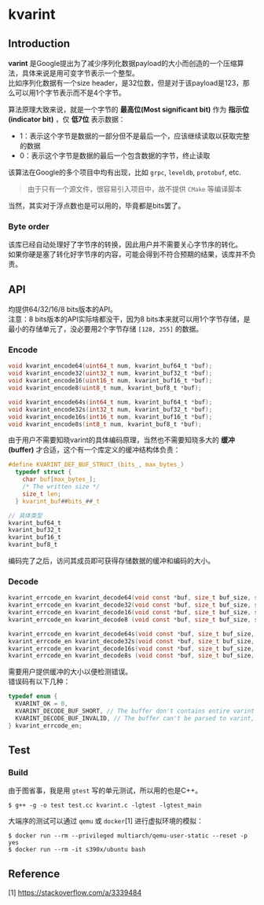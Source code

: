 # kvarint

## Introduction
**varint** 是Google提出为了减少序列化数据payload的大小而创造的一个压缩算法，具体来说是用可变字节表示一个整型。  
比如序列化数据有一个size header，是32位数，但是对于该payload是123，那么可以用1个字节表示而不是4个字节。

算法原理大致来说，就是一个字节的 **最高位(Most significant bit)** 作为 **指示位(indicator bit)** ，仅 **低7位** 表示数据：
* 1：表示这个字节是数据的一部分但不是最后一个，应该继续读取以获取完整的数据
* 0：表示这个字节是数据的最后一个包含数据的字节，终止读取

该算法在Google的多个项目中均有出现，比如 `grpc`, `leveldb`, `protobuf`, etc.

> 由于只有一个源文件，很容易引入项目中，故不提供 `CMake` 等编译脚本

当然，其实对于浮点数也是可以用的，毕竟都是bits罢了。

### Byte order
该库已经自动处理好了字节序的转换，因此用户并不需要关心字节序的转化。  
如果你硬是塞了转化好字节序的内容，可能会得到不符合预期的结果，该库并不负责。

## API
均提供64/32/16/8 bits版本的API。  
注意：8 bits版本的API实际啥都没干，因为8 bits本来就可以用1个字节存储，是最小的存储单元了，没必要用2个字节存储 `[128, 255]` 的数据。  
### Encode
```c
void kvarint_encode64(uint64_t num, kvarint_buf64_t *buf);
void kvarint_encode32(uint32_t num, kvarint_buf32_t *buf);
void kvarint_encode16(uint16_t num, kvarint_buf16_t *buf);
void kvarint_encode8(uint8_t num, kvarint_buf8_t *buf);

void kvarint_encode64s(int64_t num, kvarint_buf64_t *buf);
void kvarint_encode32s(int32_t num, kvarint_buf32_t *buf);
void kvarint_encode16s(int16_t num, kvarint_buf16_t *buf);
void kvarint_encode8s(int8_t num, kvarint_buf8_t *buf);
```
由于用户不需要知晓varint的具体编码原理，当然也不需要知晓多大的 **缓冲(buffer)** 才合适，这个有一个库定义的缓冲结构体负责：
```c
#define KVARINT_DEF_BUF_STRUCT_(bits_, max_bytes_)                             \
  typedef struct {                                                             \
    char buf[max_bytes_];                                                      \
    /* The written size */                                                     \
    size_t len;                                                                \
  } kvarint_buf##bits_##_t

// 具体类型
kvarint_buf64_t
kvarint_buf32_t
kvarint_buf16_t
kvarint_buf8_t
```
编码完了之后，访问其成员即可获得存储数据的缓冲和编码的大小。

### Decode
```c
kvarint_errcode_en kvarint_decode64(void const *buf, size_t buf_size, size_t *out_len, uint64_t *out);
kvarint_errcode_en kvarint_decode32(void const *buf, size_t buf_size, size_t *out_len, uint32_t *out);
kvarint_errcode_en kvarint_decode16(void const *buf, size_t buf_size, size_t *out_len, uint16_t *out);
kvarint_errcode_en kvarint_decode8 (void const *buf, size_t buf_size, size_t *out_len, uint8_t *out);

kvarint_errcode_en kvarint_decode64s(void const *buf, size_t buf_size, size_t *out_len, int64_t *out);
kvarint_errcode_en kvarint_decode32s(void const *buf, size_t buf_size, size_t *out_len, int32_t *out);
kvarint_errcode_en kvarint_decode16s(void const *buf, size_t buf_size, size_t *out_len, int16_t *out);
kvarint_errcode_en kvarint_decode8s (void const *buf, size_t buf_size, size_t *out_len, int8_t *out);
```
需要用户提供缓冲的大小以便检测错误。  
错误码有以下几种：
```c
typedef enum {
  KVARINT_OK = 0,
  KVARINT_DECODE_BUF_SHORT, // The buffer don't contains entire varint data, can't be parsed
  KVARINT_DECODE_BUF_INVALID, // The buffer can't be parsed to varint, over the max size
} kvarint_errcode_en;
```

## Test
### Build
由于图省事，我是用 `gtest` 写的单元测试，所以用的也是C++。
```
$ g++ -g -o test test.cc kvarint.c -lgtest -lgtest_main
```

大端序的测试可以通过 `qemu` 或 `docker`[1] 进行虚拟环境的模拟：
```shell
$ docker run --rm --privileged multiarch/qemu-user-static --reset -p yes
$ docker run --rm -it s390x/ubuntu bash
```

## Reference
[1] https://stackoverflow.com/a/3339484
